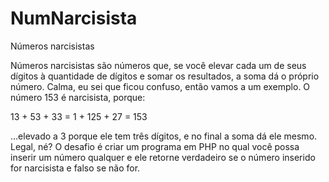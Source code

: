 # NumNarcisista

Números narcisistas

Números narcisistas são números que, se você elevar cada um de seus dígitos à
quantidade de dígitos e somar os resultados, a soma dá o próprio número. Calma,
eu sei que ficou confuso, então vamos a um exemplo. O número 153 é narcisista,
porque:

13 + 53 + 33 = 1 + 125 + 27 = 153

…elevado a 3 porque ele tem três dígitos, e no final a soma dá ele mesmo. Legal,
né? O desafio é criar um programa em PHP no qual você possa inserir um número
qualquer e ele retorne verdadeiro se o número inserido for narcisista e falso se não
for.
